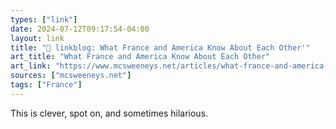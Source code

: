 ```yaml
---
types: ["link"]
date: 2024-07-12T09:17:54-04:00
layout: link
title: "🔗 linkblog: What France and America Know About Each Other'"
art_title: "What France and America Know About Each Other"
art_link: "https://www.mcsweeneys.net/articles/what-france-and-america-know-about-each-other"
sources: ["mcsweeneys.net"]
tags: ["France"]
---
```

This is clever, spot on, and sometimes hilarious.

